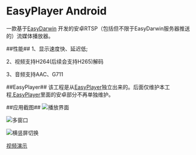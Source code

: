 # EasyPlayer Android
一款基于[EasyDarwin](http://www.easydarwin.org) 开发的安卓RTSP（包括但不限于EasyDarwin服务器推送的）流媒体播放器。

##性能##
1、显示速度快、延迟低;

2、视频支持H264(后续会支持H265)解码

3、音频支持AAC、G711

##EasyPlayer##
该工程是从[EasyPlayer](https://raw.githubusercontent.com/EasyDarwin/EasyPlayer/master/README.md)独立出来的。后面仅维护本工程,[EasyPlayer](https://raw.githubusercontent.com/EasyDarwin/EasyPlayer/master/README.md)里面的安卓部分不再单独维护。

##应用截图##
![播放界面](https://raw.githubusercontent.com/jiaozebo/EasyPlayer/master/EasyPlayer/screenshot/single_video.jpg?raw=true)

![多窗口](https://raw.githubusercontent.com/jiaozebo/EasyPlayer/master/EasyPlayer/screenshot/multi_video.jpg?raw=true)

![横竖屏切换](https://raw.githubusercontent.com/jiaozebo/EasyPlayer/master/EasyPlayer/screenshot/horizontal_multi_video.jpg?raw=true)

[视频演示](http://v.qq.com/page/j/x/g/j0310pv51xg.html)
